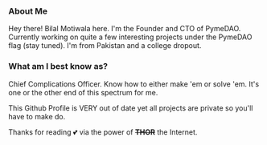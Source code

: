<h3>About Me</h3>
Hey there! Bilal Motiwala here. I'm the Founder and CTO of PymeDAO. Currently working on quite a few interesting projects under the PymeDAO flag (stay tuned). I'm from Pakistan and a college dropout. 

<h3>What am I best know as?</h3>
Chief Complications Officer. Know how to either make 'em or solve 'em. It's one or the other end of this spectrum for me.

This Github Profile is VERY out of date yet all projects are private so you'll have to make do.

Thanks for reading 💕 via the power of **~~THOR~~** the Internet.
